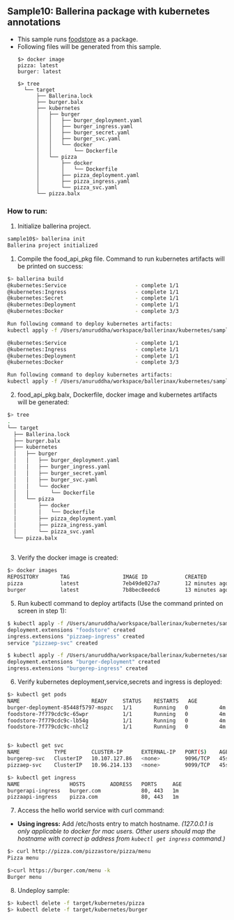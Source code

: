## Sample10: Ballerina package with kubernetes annotations

- This sample runs [foodstore](../sample3) as a package.   
- Following files will be generated from this sample.
    ``` 
    $> docker image
    pizza: latest 
    burger: latest  
    
    $> tree
      └── target
          ├── Ballerina.lock
          ├── burger.balx
          ├── kubernetes
          │   ├── burger
          │   │   ├── burger_deployment.yaml
          │   │   ├── burger_ingress.yaml
          │   │   ├── burger_secret.yaml
          │   │   ├── burger_svc.yaml
          │   │   └── docker
          │   │       └── Dockerfile
          │   └── pizza
          │       ├── docker
          │       │   └── Dockerfile
          │       ├── pizza_deployment.yaml
          │       ├── pizza_ingress.yaml
          │       └── pizza_svc.yaml
          └── pizza.balx
  
    ```
### How to run:

1. Initialize ballerina project.
```bash
sample10$> ballerina init
Ballerina project initialized
```

1. Compile the  food_api_pkg file. Command to run kubernetes artifacts will be printed on success:
```bash
$> ballerina build 
@kubernetes:Service                      - complete 1/1
@kubernetes:Ingress                      - complete 1/1
@kubernetes:Secret                       - complete 1/1
@kubernetes:Deployment                   - complete 1/1
@kubernetes:Docker                       - complete 3/3 

Run following command to deploy kubernetes artifacts: 
kubectl apply -f /Users/anuruddha/workspace/ballerinax/kubernetes/samples/sample10/target/kubernetes/burger

@kubernetes:Service                      - complete 1/1
@kubernetes:Ingress                      - complete 1/1
@kubernetes:Deployment                   - complete 1/1
@kubernetes:Docker                       - complete 3/3 

Run following command to deploy kubernetes artifacts: 
kubectl apply -f /Users/anuruddha/workspace/ballerinax/kubernetes/samples/sample10/target/kubernetes/pizza
```

2. food_api_pkg.balx, Dockerfile, docker image and kubernetes artifacts will be generated: 
```bash
$> tree
.
└── target
  ├── Ballerina.lock
  ├── burger.balx
  ├── kubernetes
  │   ├── burger
  │   │   ├── burger_deployment.yaml
  │   │   ├── burger_ingress.yaml
  │   │   ├── burger_secret.yaml
  │   │   ├── burger_svc.yaml
  │   │   └── docker
  │   │       └── Dockerfile
  │   └── pizza
  │       ├── docker
  │       │   └── Dockerfile
  │       ├── pizza_deployment.yaml
  │       ├── pizza_ingress.yaml
  │       └── pizza_svc.yaml
  └── pizza.balx
  

```

3. Verify the docker image is created:
```bash
$> docker images
REPOSITORY       TAG                 IMAGE ID            CREATED             SIZE
pizza            latest              7eb49de027a7        12 minutes ago      135MB
burger           latest              7b8bec8eedc6        13 minutes ago      135MB
```

5. Run kubectl command to deploy artifacts (Use the command printed on screen in step 1):
```bash
$ kubectl apply -f /Users/anuruddha/workspace/ballerinax/kubernetes/samples/sample10/target/kubernetes/pizza/
deployment.extensions "foodstore" created
ingress.extensions "pizzaep-ingress" created
service "pizzaep-svc" created

$ kubectl apply -f /Users/anuruddha/workspace/ballerinax/kubernetes/samples/sample10/target/kubernetes/burger
deployment.extensions "burger-deployment" created
ingress.extensions "burgerep-ingress" created
```

6. Verify kubernetes deployment,service,secrets and ingress is deployed:
```bash
$> kubectl get pods
NAME                       READY     STATUS    RESTARTS   AGE
burger-deployment-85448f5797-mspzc   1/1       Running   0          4m
foodstore-7f779cdc9c-65wpr           1/1       Running   0          4m
foodstore-7f779cdc9c-lb54g           1/1       Running   0          4m
foodstore-7f779cdc9c-nhcl2           1/1       Running   0          4m


$> kubectl get svc
NAME           TYPE        CLUSTER-IP      EXTERNAL-IP   PORT(S)    AGE
burgerep-svc   ClusterIP   10.107.127.86   <none>        9096/TCP   45s
pizzaep-svc    ClusterIP   10.96.214.133   <none>        9099/TCP   45s

$> kubectl get ingress
NAME                HOSTS        ADDRESS   PORTS     AGE
burgerapi-ingress   burger.com             80, 443   1m
pizzaapi-ingress    pizza.com              80, 443   1m

```

7. Access the hello world service with curl command:

- **Using ingress:**
Add /etc/hosts entry to match hostname. 
_(127.0.0.1 is only applicable to docker for mac users. Other users should map the hostname with correct ip address 
from `kubectl get ingress` command.)_

```bash
$> curl http://pizza.com/pizzastore/pizza/menu
Pizza menu

$>curl https://burger.com/menu -k
Burger menu
```

8. Undeploy sample:
```bash
$> kubectl delete -f target/kubernetes/pizza
$> kubectl delete -f target/kubernetes/burger

```

